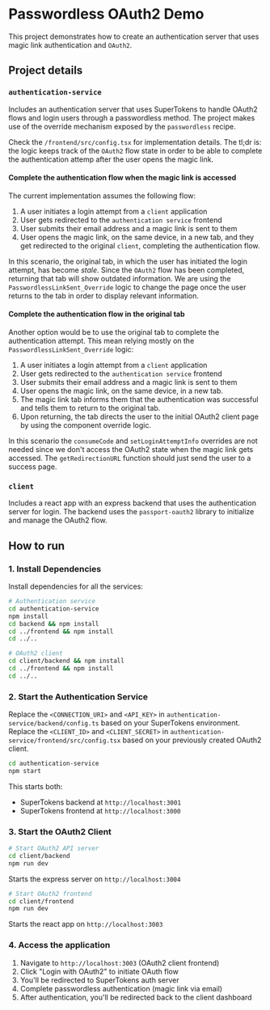# Passwordless OAuth2 Demo

This project demonstrates how to create an authentication server that uses magic link authentication and `OAuth2`.

## Project details

### `authentication-service`

Includes an authentication server that uses SuperTokens to handle OAuth2 flows and login users through a passwordless method.
The project makes use of the override mechanism exposed by the `passwordless` recipe.

Check the `/frontend/src/config.tsx` for implementation details.
The tl;dr is: the logic keeps track of the `OAuth2` flow state in order to be able to complete the authentication attemp after the user opens the magic link.

#### Complete the authentication flow when the magic link is accessed

The current implementation assumes the following flow:

1. A user initiates a login attempt from a `client` application
2. User gets redirected to the `authentication service` frontend
3. User submits their email address and a magic link is sent to them
4. User opens the magic link, on the same device, in a new tab, and they get redirected to the original `client`, completing the authentication flow.

In this scenario, the original tab, in which the user has initiated the login attempt, has become _stale_.
Since the `OAuth2` flow has been completed, returning that tab will show outdated information.
We are using the `PasswordlessLinkSent_Override` logic to change the page once the user returns to the tab in order to display relevant information.

#### Complete the authentication flow in the original tab

Another option would be to use the original tab to complete the authentication attempt.
This mean relying mostly on the `PasswordlessLinkSent_Override` logic:

1. A user initiates a login attempt from a `client` application
2. User gets redirected to the `authentication service` frontend
3. User submits their email address and a magic link is sent to them
4. User opens the magic link, on the same device, in a new tab.
5. The magic link tab informs them that the authentication was successful and tells them to return to the original tab.
6. Upon returning, the tab directs the user to the initial OAuth2 client page by using the component override logic.

In this scenario the `consumeCode` and `setLoginAttemptInfo` overrides are not needed since we don't access the OAuth2 state when the magic link gets accessed.
The `getRedirectionURL` function should just send the user to a success page.

### `client`

Includes a react app with an express backend that uses the authentication server for login.
The backend uses the `passport-oauth2` library to initialize and manage the OAuth2 flow.

## How to run

### 1. Install Dependencies

Install dependencies for all the services:

```bash
# Authentication service
cd authentication-service
npm install
cd backend && npm install
cd ../frontend && npm install
cd ../..

# OAuth2 client
cd client/backend && npm install
cd ../frontend && npm install
cd ../..
```

### 2. Start the Authentication Service

Replace the `<CONNECTION_URI>` and `<API_KEY>` in `authentication-service/backend/config.ts` based on your SuperTokens environment.
Replace the `<CLIENT_ID>` and `<CLIENT_SECRET>` in `authentication-service/frontend/src/config.tsx` based on your previously created OAuth2 client.

```bash
cd authentication-service
npm start
```

This starts both:

- SuperTokens backend at `http://localhost:3001`
- SuperTokens frontend at `http://localhost:3000`

### 3. Start the OAuth2 Client

```bash
# Start OAuth2 API server
cd client/backend
npm run dev
```

Starts the express server on `http://localhost:3004`

```bash
# Start OAuth2 frontend
cd client/frontend
npm run dev
```

Starts the react app on `http://localhost:3003`

### 4. Access the application

1. Navigate to `http://localhost:3003` (OAuth2 client frontend)
2. Click "Login with OAuth2" to initiate OAuth flow
3. You'll be redirected to SuperTokens auth server
4. Complete passwordless authentication (magic link via email)
5. After authentication, you'll be redirected back to the client dashboard

